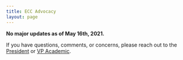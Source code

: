 ```yaml
---
title: ECC Advocacy
layout: page
---
```


<div class="box">
    <article class="media">
        <div class="media-content">
            <div class="content">
                <p><strong>No major updates as of May 16th, 2021.</strong></p>
            </div>
        </div>
    </article>
</div>
<p> If you have questions, comments, or concerns, please reach out to the <a href="mailto:president@skule.ca">President</a> or <a href="mailto:vpacademic@skule.ca">VP Academic</a>.</p>